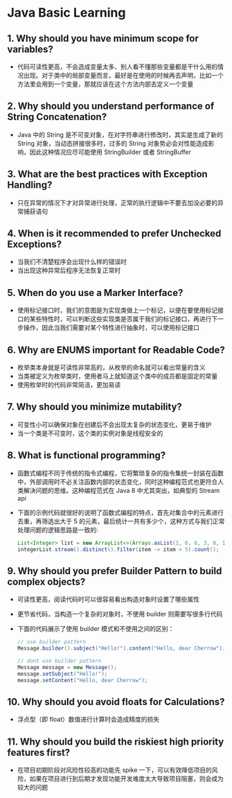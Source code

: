 # Java Basic Learning

## 1. Why should you have minimum scope for variables?

* 代码可读性更高，不会造成变量太多、别人看不懂那些变量都是干什么用的情况出现。对于类中的局部变量而言，最好是在使用的时候再去声明，比如一个方法里会用到一个变量，那就应该在这个方法内部去定义一个变量

## 2. Why should you understand performance of String Concatenation?

* Java 中的 String 是不可变对象，在对字符串进行修改时，其实是生成了新的 String 对象，当动态拼接很多时，过多的 String 对象势必会对性能造成影响，因此这种情况应尽可能使用 StringBuilder 或者 StringBuffer

## 3. What are the best practices with Exception Handling?

* 只在异常的情况下才对异常进行处理，正常的执行逻辑中不要去加没必要的异常捕获语句

## 4. When is it recommended to prefer Unchecked Exceptions?

* 当我们不清楚程序会出现什么样的错误时
* 当出现这种异常后程序无法恢复正常时

## 5. When do you use a Marker Interface?

* 使用标记接口时，我们的意图是为实现类做上一个标记，以便在要使用标记接口的某些特性时，可以判断这些实现类是否属于我们的标记接口，再进行下一步操作，因此当我们需要对某个特性进行抽象时，可以使用标记接口

## 6. Why are ENUMS important for Readable Code?

* 枚举类本身就是可读性非常高的，从枚举的命名就可以看出常量的含义
* 当类被定义为枚举类时，使用者马上就知道这个类中的成员都是固定的常量
* 使用枚举时的代码非常简洁，更加易读

## 7. Why should you minimize mutability?

* 可变性小可以确保对象在创建后不会出现太复杂的状态变化，更易于维护
* 当一个类是不可变时，这个类的实例对象是线程安全的

## 8. What is functional programming?

* 函数式编程不同于传统的指令式编程，它将繁琐复杂的指令集统一封装在函数中，外部调用时不必关注函数内部的状态变化，同时这种编程范式也更符合人类解决问题的思维。这种编程范式在 Java 8 中尤其突出，如典型的 Stream api

* 下面的示例代码就很好的说明了函数式编程的特点，首先对集合中的元素进行去重，再筛选出大于 5 的元素，最后统计一共有多少个，这种方式与我们正常处理问题的逻辑思路是一致的:  
  
    ````java
    List<Integer> list = new ArrayList<>(Arrays.asList(1, 6, 6, 3, 8, 10, 10));
    integerList.stream().distinct().filter(item -> item > 5).count();
    ````

## 9. Why should you prefer Builder Pattern to build complex objects?

* 可读性更高，阅读代码时可以很容易看出构造对象时设置了哪些属性
* 更节省代码，当构造一个复杂的对象时，不使用 builder 则需要写很多行代码
* 下面的代码展示了使用 builder 模式和不使用之间的区别：  
  
    ````java
    // use builder pattern
    Message.builder().subject("Hello!").content("Hello, dear Cherrow").build();
    ````

    ````java
    // dont use builder pattern
    Message message = new Message();
    message.setSubject("Hello!");
    message.setContent("Hello, dear Cherrow");
    ````

## 10. Why should you avoid floats for Calculations?

* 浮点型（即 float）数值进行计算时会造成精度的损失

## 11. Why should you build the riskiest high priority features first?

* 在项目初期阶段对风险性较高的功能先 spike 一下，可以有效降低项目的风险，如果在项目进行到后期才发现功能开发难度太大导致项目阻塞，则会成为较大的问题
